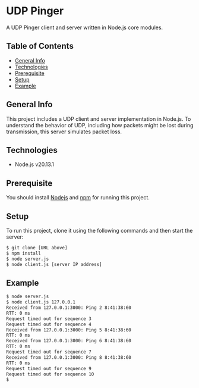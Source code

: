# UDP Pinger
A UDP Pinger client and server written in Node.js core modules.

## Table of Contents
- [General Info](#general-info)
- [Technologies](#technologies)
- [Prerequisite](#prerequisite)
- [Setup](#setup)
- [Example](#example)

## General Info
This project includes a UDP client and server implementation in Node.js. To understand the behavior of UDP, including how packets might be lost during transmission, this server simulates packet loss.

## Technologies
- Node.js v20.13.1

## Prerequisite
You should install [Nodejs](https://nodejs.org/en/download/package-manager) and [npm](https://docs.npmjs.com/downloading-and-installing-node-js-and-npm) for running this project.
## Setup
To run this project, clone it using the following commands and then start the server:
```bash
$ git clone [URL above]
$ npm install  
$ node server.js
$ node client.js [server IP address]
```
## Example
```bash
$ node server.js
$ node client.js 127.0.0.1
Received from 127.0.0.1:3000: Ping 2 8:41:38:60
RTT: 0 ms
Request timed out for sequence 3
Request timed out for sequence 4
Received from 127.0.0.1:3000: Ping 5 8:41:38:60
RTT: 0 ms
Received from 127.0.0.1:3000: Ping 6 8:41:38:60
RTT: 0 ms
Request timed out for sequence 7
Received from 127.0.0.1:3000: Ping 8 8:41:38:60
RTT: 0 ms
Request timed out for sequence 9
Request timed out for sequence 10
$
```